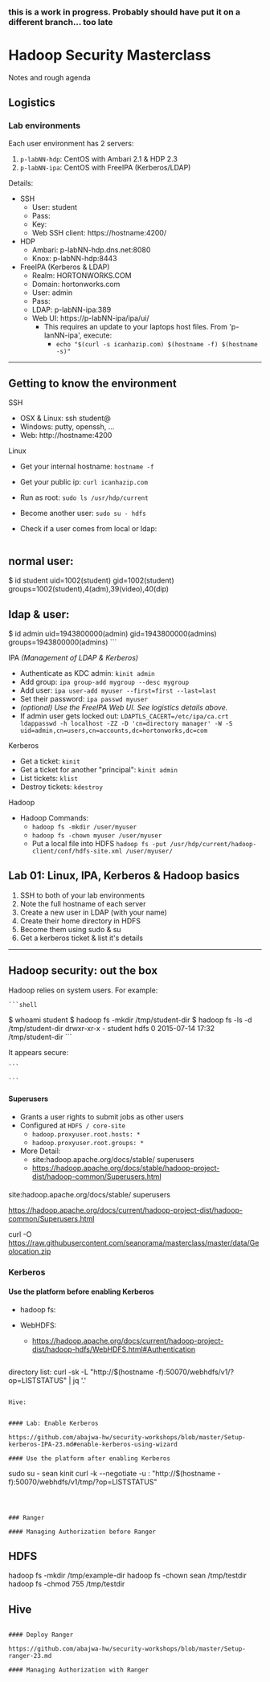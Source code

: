 ### this is a work in progress. Probably should have put it on a different branch... too late


# Hadoop Security Masterclass

Notes and rough agenda

## Logistics

### Lab environments

Each user environment has 2 servers:

1. `p-labNN-hdp`:  CentOS with Ambari 2.1 & HDP 2.3
2. `p-labNN-ipa`: CentOS with FreeIPA (Kerberos/LDAP)

Details:

* SSH
	* User: student
	* Pass:
	* Key:
	* Web SSH client: https://hostname:4200/
* HDP
	* Ambari: p-labNN-hdp.dns.net:8080
	* Knox:   p-labNN-hdp:8443
* FreeIPA (Kerberos & LDAP)
	* Realm: HORTONWORKS.COM
	* Domain: hortonworks.com
	* User: admin
	* Pass: 
	* LDAP: p-labNN-ipa:389
	* Web UI: https://p-labNN-ipa/ipa/ui/
		* This requires an update to your laptops host files. From 'p-lanNN-ipa', execute:
			* `echo "$(curl -s icanhazip.com) $(hostname -f) $(hostname -s)"`


--------

## Getting to know the environment

SSH

* OSX & Linux: ssh student@
* Windows: putty, openssh, ...
* Web: http://hostname:4200

Linux

* Get your internal hostname: `hostname -f`
* Get your public ip: `curl icanhazip.com`
* Run as root: `sudo ls /usr/hdp/current`
* Become another user: `sudo su - hdfs`
* Check if a user comes from local or ldap:

	```shell
## normal user:
$ id student
uid=1002(student) gid=1002(student) groups=1002(student),4(adm),39(video),40(dip)

## ldap & user:
$ id admin
uid=1943800000(admin) gid=1943800000(admins) groups=1943800000(admins)
	```

IPA *(Management of LDAP & Kerberos)*

* Authenticate as KDC admin: `kinit admin`
* Add group: `ipa group-add mygroup --desc mygroup`
* Add user: `ipa user-add myuser --first=first --last=last`
* Set their password: `ipa passwd myuser`
* *(optional) Use the FreeIPA Web UI. See logistics details above.*
* If admin user gets locked out: `LDAPTLS_CACERT=/etc/ipa/ca.crt ldappasswd -h localhost -ZZ -D 'cn=directory manager' -W -S uid=admin,cn=users,cn=accounts,dc=hortonworks,dc=com`

Kerberos

* Get a ticket: `kinit`
* Get a ticket for another "principal": `kinit admin`
* List tickets: `klist`
* Destroy tickets: `kdestroy` 

Hadoop

* Hadoop Commands:
	* `hadoop fs -mkdir /user/myuser`
	* `hadoop fs -chown myuser /user/myuser`
	* Put a local file into HDFS `hadoop fs -put /usr/hdp/current/hadoop-client/conf/hdfs-site.xml /user/myuser/`

## Lab 01: Linux, IPA, Kerberos & Hadoop basics

1. SSH to both of your lab environments
1. Note the full hostname of each server
1. Create a new user in LDAP (with your name)
1. Create their home directory in HDFS
1. Become them using sudo & su
1. Get a kerberos ticket & list it's details

--------

## Hadoop security: out the box

Hadoop relies on system users. For example:

	```shell
$ whoami
student
$ hadoop fs -mkdir /tmp/student-dir
$ hadoop fs -ls -d /tmp/student-dir
drwxr-xr-x   - student hdfs          0 2015-07-14 17:32 /tmp/student-dir
	```

It appears secure:

	```
	
	```

#### Superusers

* Grants a user rights to submit jobs as other users
* Configured at `HDFS / core-site`
	* `hadoop.proxyuser.root.hosts: *`
	* `hadoop.proxyuser.root.groups: *`
* More Detail:
	* site:hadoop.apache.org/docs/stable/ superusers
	* https://hadoop.apache.org/docs/stable/hadoop-project-dist/hadoop-common/Superusers.html

####



site:hadoop.apache.org/docs/stable/ superusers

https://hadoop.apache.org/docs/current/hadoop-project-dist/hadoop-common/Superusers.html

curl -O https://raw.githubusercontent.com/seanorama/masterclass/master/data/Geolocation.zip


### Kerberos

#### Use the platform before enabling Kerberos

- hadoop fs:

- WebHDFS:
  - https://hadoop.apache.org/docs/current/hadoop-project-dist/hadoop-hdfs/WebHDFS.html#Authentication

	```
directory list: curl -sk -L "http://$(hostname -f):50070/webhdfs/v1/?op=LISTSTATUS" | jq '.'
```

Hive:

```
```

#### Lab: Enable Kerberos

https://github.com/abajwa-hw/security-workshops/blob/master/Setup-kerberos-IPA-23.md#enable-kerberos-using-wizard

#### Use the platform after enabling Kerberos

```
sudo su - sean
kinit
curl -k --negotiate -u : "http://$(hostname -f):50070/webhdfs/v1/tmp/?op=LISTSTATUS"
```



### Ranger

#### Managing Authorization before Ranger

```
## HDFS
hadoop fs -mkdir /tmp/example-dir
hadoop fs -chown sean /tmp/testdir
hadoop fs -chmod 755 /tmp/testdir

## Hive

```

#### Deploy Ranger

https://github.com/abajwa-hw/security-workshops/blob/master/Setup-ranger-23.md

#### Managing Authorization with Ranger



